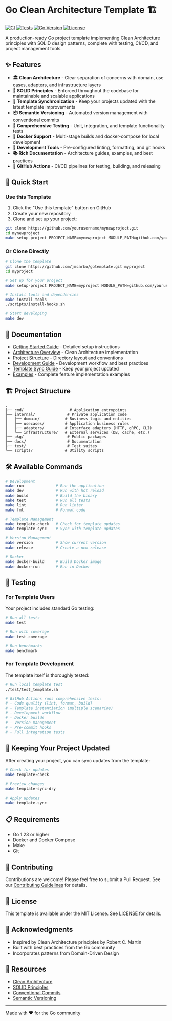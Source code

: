 # Go Clean Architecture Template 🏗️

[![CI](https://github.com/jmcarbo/gotemplate/actions/workflows/ci.yml/badge.svg)](https://github.com/jmcarbo/gotemplate/actions/workflows/ci.yml)
[![Tests](https://github.com/jmcarbo/gotemplate/actions/workflows/test.yml/badge.svg)](https://github.com/jmcarbo/gotemplate/actions/workflows/test.yml)
[![Go Version](https://img.shields.io/badge/Go-1.23-blue.svg)](https://golang.org/doc/go1.23)
[![License](https://img.shields.io/badge/license-MIT-green.svg)](LICENSE)

A production-ready Go project template implementing Clean Architecture principles with SOLID design patterns, complete with testing, CI/CD, and project management tools.

## ✨ Features

- **🏛️ Clean Architecture** - Clear separation of concerns with domain, use cases, adapters, and infrastructure layers
- **💎 SOLID Principles** - Enforced throughout the codebase for maintainable and scalable applications
- **🔄 Template Synchronization** - Keep your projects updated with the latest template improvements
- **📦 Semantic Versioning** - Automated version management with conventional commits
- **🧪 Comprehensive Testing** - Unit, integration, and template functionality tests
- **🐳 Docker Support** - Multi-stage builds and docker-compose for local development
- **🔧 Development Tools** - Pre-configured linting, formatting, and git hooks
- **📚 Rich Documentation** - Architecture guides, examples, and best practices
- **🤖 GitHub Actions** - CI/CD pipelines for testing, building, and releasing

## 🚀 Quick Start

### Use this Template

1. Click the "Use this template" button on GitHub
2. Create your new repository
3. Clone and set up your project:

```bash
git clone https://github.com/yourusername/mynewproject.git
cd mynewproject
make setup-project PROJECT_NAME=mynewproject MODULE_PATH=github.com/yourusername/mynewproject
```

### Or Clone Directly

```bash
# Clone the template
git clone https://github.com/jmcarbo/gotemplate.git myproject
cd myproject

# Set up for your project
make setup-project PROJECT_NAME=myproject MODULE_PATH=github.com/yourusername/myproject

# Install tools and dependencies
make install-tools
./scripts/install-hooks.sh

# Start developing
make dev
```

## 📖 Documentation

- [Getting Started Guide](docs/getting-started.md) - Detailed setup instructions
- [Architecture Overview](docs/architecture.md) - Clean Architecture implementation
- [Project Structure](docs/project-structure.md) - Directory layout and conventions
- [Development Guide](docs/development.md) - Development workflow and best practices
- [Template Sync Guide](docs/template-sync.md) - Keep your project updated
- [Examples](docs/examples.md) - Complete feature implementation examples

## 🏗️ Project Structure

```
.
├── cmd/                    # Application entrypoints
├── internal/              # Private application code
│   ├── domain/           # Business logic and entities
│   ├── usecases/         # Application business rules
│   ├── adapters/         # Interface adapters (HTTP, gRPC, CLI)
│   └── infrastructure/   # External services (DB, cache, etc.)
├── pkg/                   # Public packages
├── docs/                  # Documentation
├── test/                  # Test suites
└── scripts/              # Utility scripts
```

## 🛠️ Available Commands

```bash
# Development
make run              # Run the application
make dev              # Run with hot reload
make build            # Build the binary
make test             # Run all tests
make lint             # Run linter
make fmt              # Format code

# Template Management
make template-check   # Check for template updates
make template-sync    # Sync with template updates

# Version Management
make version          # Show current version
make release          # Create a new release

# Docker
make docker-build     # Build Docker image
make docker-run       # Run in Docker
```

## 🧪 Testing

### For Template Users

Your project includes standard Go testing:

```bash
# Run all tests
make test

# Run with coverage
make test-coverage

# Run benchmarks
make benchmark
```

### For Template Development

The template itself is thoroughly tested:

```bash
# Run local template test
./test/test_template.sh

# GitHub Actions runs comprehensive tests:
# - Code quality (lint, format, build)
# - Template instantiation (multiple scenarios)
# - Development workflow
# - Docker builds
# - Version management
# - Pre-commit hooks
# - Full integration tests
```

## 🔄 Keeping Your Project Updated

After creating your project, you can sync updates from the template:

```bash
# Check for updates
make template-check

# Preview changes
make template-sync-dry

# Apply updates
make template-sync
```

## 📋 Requirements

- Go 1.23 or higher
- Docker and Docker Compose
- Make
- Git

## 🤝 Contributing

Contributions are welcome! Please feel free to submit a Pull Request. See our [Contributing Guidelines](CONTRIBUTING.md) for details.

## 📄 License

This template is available under the MIT License. See [LICENSE](LICENSE) for details.

## 🙏 Acknowledgments

- Inspired by Clean Architecture principles by Robert C. Martin
- Built with best practices from the Go community
- Incorporates patterns from Domain-Driven Design

## 🔗 Resources

- [Clean Architecture](https://blog.cleancoder.com/uncle-bob/2012/08/13/the-clean-architecture.html)
- [SOLID Principles](https://en.wikipedia.org/wiki/SOLID)
- [Conventional Commits](https://www.conventionalcommits.org/)
- [Semantic Versioning](https://semver.org/)

---

Made with ❤️ for the Go community